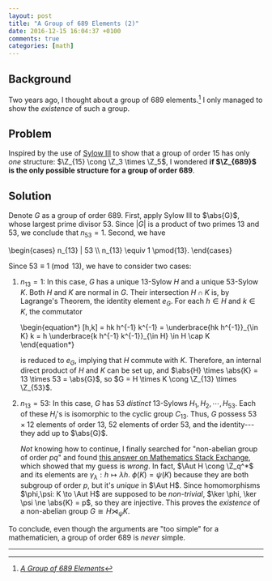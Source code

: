 ```yaml
---
layout: post
title: "A Group of 689 Elements (2)"
date: 2016-12-15 16:04:37 +0100
comments: true
categories: [math]
---
```


Background
---

Two years ago, I thought about a group of 689 elements.[^seri1]  I
only managed to show the *existence* of such a group.

Problem
---

Inspired by the use of [Sylow III][wiki] to show that a group of order
15 has only *one* structure: $\Z_{15} \cong \Z_3 \times \Z_5$, I
wondered **if $\Z_{689}$ is the only possible structure for a group of
order 689**.

<!-- more -->

Solution
---

Denote $G$ as a group of order 689.  First, apply Sylow III to
$\abs{G}$, whose largest prime divisor 53.  Since $\lvert G \rvert$ is
a product of two primes 13 and 53, we conclude that $n_{53} = 1$.
Second, we have

<div class="myeqn">
\begin{cases}
n_{13} | 53 \\
n_{13} \equiv 1 \pmod{13}.
\end{cases}
</div>

Since $53 \equiv 1 \pmod{13}$, we have to consider two cases:

1. $n_{13} = 1$: In this case, $G$ has a unique 13-Sylow $H$ and a
   unique 53-Sylow $K$.  Both $H$ and $K$ are normal in $G$.  Their
   intersection $H \cap K$ is, by Lagrange's Theorem, the identity
   element $e_G$.  For each $h \in H$ and $k \in K$, the commutator
   <div class="myeqn">
   \begin{equation*}
   [h,k] = hk h^{-1} k^{-1} = \underbrace{hk h^{-1}}_{\in K} k
   = h \underbrace{k h^{-1} k^{-1}}_{\in H} \in H \cap K
   \end{equation*}
   </div>

   is reduced to $e_G$, implying that $H$ commute with $K$.
   Therefore, an internal direct product of $H$ and $K$ can be set up,
   and $\abs{H} \times \abs{K} = 13 \times 53 = \abs{G}$, so $G = H
   \times K \cong \Z_{13} \times \Z_{53}$.

2. $n_{13} = 53$: In this case, $G$ has 53 *distinct* 13-Sylows $H_1,
   H_2, \cdots, H_{53}$.  Each of these $H_i$'s is isomorphic to the
   cyclic group $C_{13}$.  Thus, $G$ possess $53 \times 12$ elements
   of order 13, 52 elements of order 53, and the identity---they add
   up to $\abs{G}$.

   *Not* knowing how to continue, I finally searched for "non-abelian
   group of order $pq$" and found
   [this answer on Mathematics Stack Exchange][mathse63257], which
   showed that my guess is *wrong*.  <span class="myeqn"
   markdown="0">In fact, $\Aut H \cong \Z_q^*$ and its elements are
   $\gamma_\lambda: h \mapsto \lambda h$.</span> $\phi(K) = \psi(K)$
   because they are both subgroup of order $p$, but it's *unique* in
   $\Aut H$.  Since homomorphisms $\phi,\psi: K \to \Aut H$ are
   supposed to be *non-trivial*, $\ker \phi, \ker \psi \ne \abs{K} =
   p$, so they are injective.  This proves the *existence* of a
   non-abelian group $G \cong H \rtimes_\psi K$.

To conclude, even though the arguments are "too simple" for a
mathematicien, a group of order 689 is *never* simple.

---
[^seri1]: [*A Group of 689 Elements*][seri1]

[seri1]: /blog/2014/12/09/a-group-of-689-elements/
[wiki]: https://en.wikipedia.org/wiki/Sylow_theorems#Theorems
[mathse63257]: http://math.stackexchange.com/a/63257/290189
